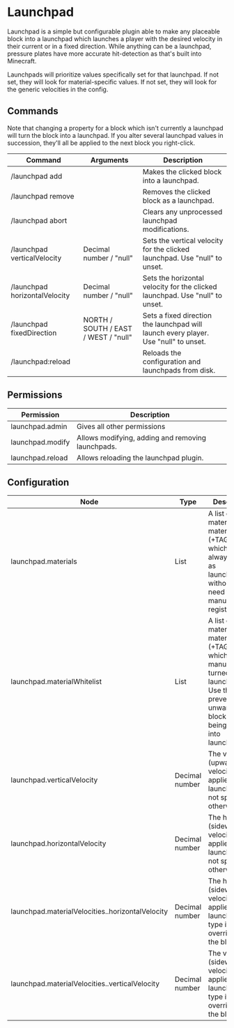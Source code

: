 # Launchpad

Launchpad is a simple but configurable plugin able to make any placeable block into a launchpad which launches a player
with the desired velocity in their current or in a fixed direction. While anything can be a launchpad, pressure plates
have more accurate hit-detection as that's built into Minecraft.

Launchpads will prioritize values specifically set for that launchpad. If not set, they will look for material-specific
values. If not set, they will look for the generic velocities in the config.

## Commands

Note that changing a property for a block which isn't currently a launchpad will turn the block into a launchpad.
If you alter several launchpad values in succession, they'll all be applied to the next block you right-click.

| Command                       | Arguments                            | Description                                                                         |
|-------------------------------|--------------------------------------|-------------------------------------------------------------------------------------|
| /launchpad add                |                                      | Makes the clicked block into a launchpad.                                           |
| /launchpad remove             |                                      | Removes the clicked block as a launchpad.                                           |
| /launchpad abort              |                                      | Clears any unprocessed launchpad modifications.                                     |
| /launchpad verticalVelocity   | Decimal number / "null"              | Sets the vertical velocity for the clicked launchpad. Use "null" to unset.          |
| /launchpad horizontalVelocity | Decimal number / "null"              | Sets the horizontal velocity for the clicked launchpad. Use "null" to unset.        |
| /launchpad fixedDirection     | NORTH / SOUTH / EAST / WEST / "null" | Sets a fixed direction the launchpad will launch every player. Use "null" to unset. |
| /launchpad:reload             |                                      | Reloads the configuration and launchpads from disk.                                 |

## Permissions

| Permission       | Description                                       |
|------------------|---------------------------------------------------|
| launchpad.admin  | Gives all other permissions                       |
| launchpad.modify | Allows modifying, adding and removing launchpads. |
| launchpad.reload | Allows reloading the launchpad plugin.            |

## Configuration

| Node                                                       | Type           | Description                                                                                                                                                             |
|------------------------------------------------------------|----------------|-------------------------------------------------------------------------------------------------------------------------------------------------------------------------|
| launchpad.materials                                        | List           | A list of materials, or material tags (+TAG_NAME), which are always treated as launchpads, without the need for manual registration.                                    |
| launchpad.materialWhitelist                                | List           | A list of materials, or material tags (+TAG_NAME), which can be manually turned into launchpads. Use this to prevent unwanted blocks from being turned into launchpads. |
| launchpad.verticalVelocity                                 | Decimal number | The vertical (upwards) velocity applied to launchpads if not specified otherwise.                                                                                       |
| launchpad.horizontalVelocity                               | Decimal number | The horizontal (sideways) velocity applied to launchpads if not specified otherwise.                                                                                    |
| launchpad.materialVelocities.<MATERIAL>.horizontalVelocity | Decimal number | The horizontal (sideways) velocity applied to launchpads of type <MATERIAL> if not overridden for the block.                                                            |
| launchpad.materialVelocities.<MATERIAL>.verticalVelocity   | Decimal number | The vertical (sideways) velocity applied to launchpads of type <MATERIAL> if not overridden for the block.                                                              |